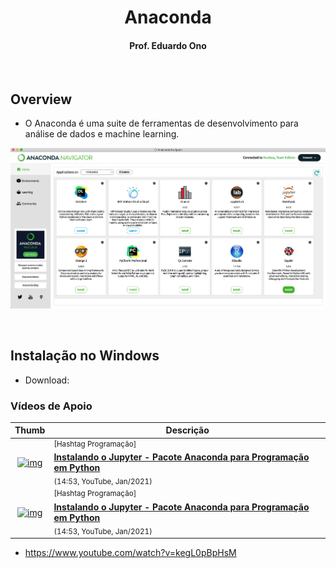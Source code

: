 

<h1 align="center">
Anaconda
</h1>

<h4 align="center">Prof. Eduardo Ono</h4>

<br>

## Overview

* O Anaconda é uma suite de ferramentas de desenvolvimento para análise de dados e machine learning.

![img](./img/anaconda-navigator.png)

<br>

## Instalação no Windows

* Download: 

### Vídeos de Apoio

| Thumb | Descrição |
| :-: | --- |
| [![img](https://img.youtube.com/vi/3oYEesMpAQQ/default.jpg)](https://www.youtube.com/watch?v=3oYEesMpAQQ) | <sup>[Hashtag Programação]</sup><br>[__Instalando o Jupyter - Pacote Anaconda para Programação em Python__](https://www.youtube.com/watch?v=3oYEesMpAQQ)<br><sub>(14:53, YouTube, Jan/2021)</sub>
| [![img](https://img.youtube.com/vi/_eK0z5QbpKA/default.jpg)](https://www.youtube.com/watch?v=_eK0z5QbpKA) | <sup>[Hashtag Programação]</sup><br>[__Instalando o Jupyter - Pacote Anaconda para Programação em Python__](https://www.youtube.com/watch?v=_eK0z5QbpKA)<br><sub>(14:53, YouTube, Jan/2021)</sub>

* https://www.youtube.com/watch?v=kegL0pBpHsM

<br>
